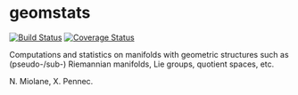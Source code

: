 # geomstats
[![Build Status](https://travis-ci.org/ninamiolane/geomstats.svg?branch=master)](https://travis-ci.org/ninamiolane/geomstats)  [![Coverage Status](https://codecov.io/gh/ninamiolane/geomstats/branch/master/graph/badge.svg)](https://codecov.io/gh/ninamiolane/geomstats)

Computations and statistics on manifolds with geometric structures such as (pseudo-/sub-) Riemannian manifolds, Lie groups, quotient spaces, etc.

N. Miolane, X. Pennec.
